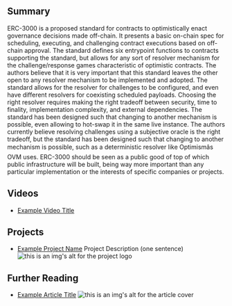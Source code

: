 ## Summary

ERC-3000 is a proposed standard for contracts to optimistically enact governance decisions made off-chain. It presents a basic on-chain spec for scheduling, executing, and challenging contract executions based on off-chain approval. The standard defines six entrypoint functions to contracts supporting the standard, but allows for any sort of resolver mechanism for the challenge/response games characteristic of optimistic contracts. The authors believe that it is very important that this standard leaves the other open to any resolver mechanism to be implemented and adopted. The standard allows for the resolver for challenges to be configured, and even have different resolvers for coexisting scheduled payloads. Choosing the right resolver requires making the right tradeoff between security, time to finality, implementation complexity, and external dependencies. The standard has been designed such that changing to another mechanism is possible, even allowing to hot-swap it in the same live instance. The authors currently believe resolving challenges using a subjective oracle is the right tradeoff, but the standard has been designed such that changing to another mechanism is possible, such as a deterministic resolver like Optimismâs OVM uses. ERC-3000 should be seen as a public good of top of which public infrastructure will be built, being way more important than any particular implementation or the interests of specific companies or projects.

## Videos

- [Example Video Title](https://www.youtube.com/watch?v=TDGq4aeevgY)

## Projects

- [Example Project Name](https://xxxx.xxx/xxxxx) Project Description (one sentence) ![this is an img's alt for the project logo](https://xxxx.xxx/project-logo.xxx)

## Further Reading

- [Example Article Title](https://xxxx.xxx/xxxxx) ![this is an img's alt for the article cover](https://xxxx.xxx/article-cover.xxx)
